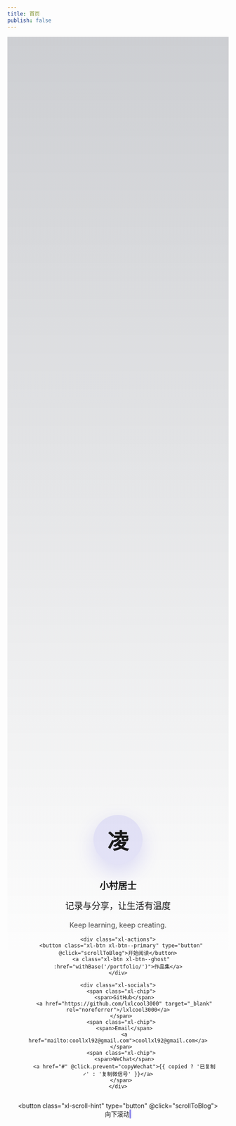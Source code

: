 ```yaml
---
title: 首页
publish: false
---
```


<script setup lang="ts">
import { ref } from 'vue'
import { withBase } from 'vitepress'
import BlogHomeBanner from '@sugarat/theme/src/components/BlogHomeBanner.vue'
import BlogList from '@sugarat/theme/src/components/BlogList.vue'
import BlogHomeInfo from '@sugarat/theme/src/components/BlogHomeInfo.vue'

const wechatId = '不能说了'
const copied = ref(false)

const copyWechat = async () => {
  try {
    if (navigator.clipboard && window.isSecureContext) {
      await navigator.clipboard.writeText(wechatId)
    } else {
      const ta = document.createElement('textarea')
      ta.value = wechatId
      ta.setAttribute('readonly', '')
      ta.style.position = 'absolute'
      ta.style.left = '-9999px'
      document.body.appendChild(ta)
      ta.select()
      document.execCommand('copy')
      ta.remove()
    }
    copied.value = true
    setTimeout(() => (copied.value = false), 1600)
  } catch (err) {
    console.warn('复制微信号失败', err)
  }
}

const scrollToBlog = () => {
  const anchor = document.getElementById('xl-blog-anchor')
  if (anchor) {
    anchor.scrollIntoView({ behavior: 'smooth', block: 'start' })
  }
}
</script>

<section class="xl-landing">
  <div class="xl-landing__content">
    <div class="xl-avatar" aria-label="avatar">凌</div>
    <h1>小村居士</h1>
    <p class="xl-bio">记录与分享，让生活有温度</p>
    <p class="xl-sub">Keep learning, keep creating.</p>

    <div class="xl-actions">
      <button class="xl-btn xl-btn--primary" type="button" @click="scrollToBlog">开始阅读</button>
      <a class="xl-btn xl-btn--ghost" :href="withBase('/portfolio/')">作品集</a>
    </div>

    <div class="xl-socials">
      <span class="xl-chip">
        <span>GitHub</span>
        <a href="https://github.com/lxlcool3000" target="_blank" rel="noreferrer">/lxlcool3000</a>
      </span>
      <span class="xl-chip">
        <span>Email</span>
        <a href="mailto:coollxl92@gmail.com">coollxl92@gmail.com</a>
      </span>
      <span class="xl-chip">
        <span>WeChat</span>
        <a href="#" @click.prevent="copyWechat">{{ copied ? '已复制 ✓' : '复制微信号' }}</a>
      </span>
    </div>
  </div>

  <button class="xl-scroll-hint" type="button" @click="scrollToBlog">
    向下滚动
    <span class="xl-scroll-arrow"></span>
  </button>
</section>

<section id="xl-blog-anchor" class="xl-blog-fold">
  <ClientOnly>
    <div class="home xl-blog-embed">
      <div class="header-banner">
        <BlogHomeBanner />
      </div>
      <div class="content-wrapper">
        <div class="blog-list-wrapper">
          <BlogList />
        </div>
        <aside class="blog-info-wrapper normal-mode">
          <BlogHomeInfo />
        </aside>
      </div>
      <aside class="blog-info-wrapper minify-mode">
        <BlogHomeInfo />
      </aside>
    </div>
  </ClientOnly>
</section>

<style scoped>
.xl-landing {
  position: relative;
  min-height: 100vh;
  padding: 120px 24px 72px;
  display: flex;
  flex-direction: column;
  justify-content: center;
  align-items: center;
  text-align: center;
  color: var(--vp-c-text-1);
  background: radial-gradient(circle at top, rgba(79, 70, 229, 0.25), transparent 55%),
    radial-gradient(circle at bottom right, rgba(14, 165, 233, 0.2), transparent 50%),
    var(--vp-c-bg-soft);
  overflow: hidden;
}

.xl-landing::after {
  content: '';
  position: absolute;
  inset: 0;
  background: linear-gradient(180deg, rgba(15, 23, 42, 0.2), transparent 50%);
  pointer-events: none;
}

.xl-landing__content {
  position: relative;
  z-index: 1;
  max-width: 680px;
}

.xl-avatar {
  width: 112px;
  height: 112px;
  margin: 0 auto 32px;
  border-radius: 50%;
  display: grid;
  place-items: center;
  font-size: 48px;
  font-weight: 600;
  background: rgba(79, 70, 229, 0.12);
  color: var(--vp-c-brand-2);
  box-shadow: 0 18px 48px rgba(79, 70, 229, 0.18);
}

.xl-bio {
  margin-top: 12px;
  font-size: 20px;
  color: var(--vp-c-text-2);
}

.xl-sub {
  margin-top: 8px;
  font-size: 16px;
  color: var(--vp-c-text-2);
  opacity: 0.8;
}

.xl-actions {
  margin-top: 36px;
  display: flex;
  flex-wrap: wrap;
  justify-content: center;
  gap: 16px;
}

.xl-btn {
  display: inline-flex;
  align-items: center;
  justify-content: center;
  padding: 12px 24px;
  font-size: 15px;
  border-radius: 999px;
  border: 1px solid transparent;
  cursor: pointer;
  transition: transform 0.2s ease, box-shadow 0.2s ease, background 0.2s ease, color 0.2s ease;
  text-decoration: none;
}

.xl-btn--primary {
  background: var(--vp-c-brand-2);
  color: white;
  box-shadow: 0 10px 30px rgba(79, 70, 229, 0.35);
}

.xl-btn--primary:hover {
  transform: translateY(-2px);
  box-shadow: 0 14px 36px rgba(79, 70, 229, 0.42);
}

.xl-btn--ghost {
  border-color: rgba(79, 70, 229, 0.3);
  color: var(--vp-c-brand-2);
  background: rgba(79, 70, 229, 0.08);
}

.xl-btn--ghost:hover {
  background: rgba(79, 70, 229, 0.12);
  transform: translateY(-2px);
}

.xl-socials {
  margin-top: 40px;
  display: grid;
  gap: 12px;
}

@media (min-width: 540px) {
  .xl-socials {
    grid-template-columns: repeat(3, minmax(0, 1fr));
  }
}

.xl-chip {
  display: flex;
  justify-content: space-between;
  align-items: center;
  gap: 10px;
  padding: 12px 16px;
  border-radius: 14px;
  background: rgba(15, 23, 42, 0.05);
  color: var(--vp-c-text-2);
  font-size: 14px;
  backdrop-filter: blur(12px);
}

.xl-chip a {
  color: inherit;
  font-weight: 500;
}

.xl-chip a:hover {
  color: var(--vp-c-brand-2);
}

.xl-scroll-hint {
  position: relative;
  z-index: 1;
  margin-top: 72px;
  display: inline-flex;
  flex-direction: column;
  align-items: center;
  gap: 12px;
  padding: 12px 16px;
  border-radius: 999px;
  border: 1px solid rgba(148, 163, 184, 0.3);
  background: rgba(255, 255, 255, 0.6);
  color: var(--vp-c-text-2);
  font-size: 14px;
  backdrop-filter: blur(8px);
  cursor: pointer;
  transition: background 0.2s ease, transform 0.2s ease;
}

.xl-scroll-hint:hover {
  background: rgba(255, 255, 255, 0.8);
  transform: translateY(-4px);
}

.xl-scroll-arrow {
  width: 18px;
  height: 26px;
  border: 2px solid rgba(79, 70, 229, 0.6);
  border-radius: 12px;
  position: relative;
}

.xl-scroll-arrow::after {
  content: '';
  position: absolute;
  top: 6px;
  left: 50%;
  width: 6px;
  height: 6px;
  border-radius: 50%;
  background: rgba(79, 70, 229, 0.8);
  transform: translateX(-50%);
  animation: xl-scroll-dot 1.6s ease-in-out infinite;
}

@keyframes xl-scroll-dot {
  0%, 20% {
    opacity: 0;
    transform: translate(-50%, 0);
  }
  50% {
    opacity: 1;
    transform: translate(-50%, 6px);
  }
  80%, 100% {
    opacity: 0;
    transform: translate(-50%, 12px);
  }
}

.xl-blog-fold {
  background: linear-gradient(180deg, rgba(79, 70, 229, 0.18) 0%, transparent 20%), var(--vp-c-bg);
  padding: 48px 0 80px;
}

.home {
  margin: 0 auto;
  padding: 20px;
  max-width: 1126px;
}

@media screen and (min-width: 960px) {
  .home {
    padding-top: var(--vp-nav-height);
  }
}

.header-banner {
  width: 100%;
  padding: 60px 0;
}

.content-wrapper {
  display: flex;
  flex-wrap: nowrap;
  align-items: flex-start;
  justify-content: center;
  gap: 24px;
}

.blog-list-wrapper {
  width: 100%;
}

.blog-info-wrapper {
  margin-left: 16px;
  position: sticky;
  top: 100px;
}

@media screen and (max-width: 959px) {
  .blog-info-wrapper {
    margin-left: 0;
    position: sticky;
    top: 60px;
  }
}

@media screen and (max-width: 767px) {
  .content-wrapper {
    flex-wrap: wrap;
  }

  .blog-info-wrapper {
    margin: 24px 0 0;
    width: 100%;
    position: static;
  }

  .normal-mode {
    display: none;
  }

  .minify-mode {
    display: block;
  }
}

@media screen and (min-width: 768px) {
  .minify-mode {
    display: none;
  }

  .normal-mode {
    display: block;
  }
}
</style>
